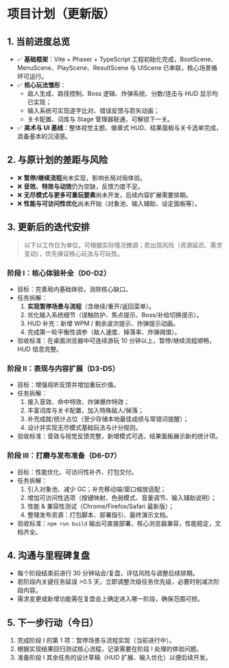 # 项目计划（更新版）

## 1. 当前进度总览
- ✅ **基础框架**：Vite + Phaser + TypeScript 工程初始化完成，BootScene、MenuScene、PlayScene、ResultScene 与 UIScene 已串联，核心场景循环可运行。
- ✅ **核心玩法雏形**：
  - 敌人生成、路径控制、Boss 逻辑、炸弹系统、分数/连击与 HUD 显示均已实现；
  - 输入系统可实现逐字比对、错误反馈与箭矢动画；
  - 关卡配置、词库与 Stage 管理器联通，可解锁下一关。
- ✅ **美术与 UI 基线**：整体视觉主题、徽章式 HUD、结果面板与关卡选单完成，具备基本的沉浸感。

## 2. 与原计划的差距与风险
- ❌ **暂停/继续流程**尚未实现，影响长局对局体验。
- ❌ **音效、特效与动效**仍为空缺，反馈力度不足。
- ❌ **无尽模式与更多可重玩要素**尚未开发，后续内容扩展需要排期。
- ❌ **性能与可访问性优化**尚未开始（对象池、输入辅助、设定面板等）。

## 3. 更新后的迭代安排
> 以下以工作日为单位，可根据实际情况微调；若出现风险（资源延迟、需求变动），优先保证核心玩法与可玩性。

### 阶段 I：核心体验补全（D0-D2）
- 目标：完善局内基础体验，消除核心缺口。
- 任务拆解：
  1. **实现暂停场景与流程**（含继续/重开/返回菜单）。
  2. 优化输入系统细节（误触防护、焦点提示、Boss/补给切换提示）。
  3. HUD 补充：新增 WPM / 剩余波次提示、炸弹提示动画。
  4. 完成第一轮平衡性调参（敌人速度、掉落率、炸弹阈值）。
- 验收标准：在桌面浏览器中可连续游玩 10 分钟以上，暂停/继续流程顺畅，HUD 信息完整。

### 阶段 II：表现与内容扩展（D3-D5）
- 目标：增强视听反馈并增加重玩价值。
- 任务拆解：
  1. 接入音效、命中特效、炸弹爆炸特效；
  2. 丰富词库与关卡配置，加入特殊敌人/掉落；
  3. 补充成就/统计占位（至少存储本地最佳成绩与常错词提醒）；
  4. 设计并实现无尽模式基础玩法与计分规则。
- 验收标准：音效与视觉反馈完整，新增模式可选，结果面板展示新的统计项。

### 阶段 III：打磨与发布准备（D6-D7）
- 目标：性能优化、可访问性补齐、打包交付。
- 任务拆解：
  1. 引入对象池、减少 GC；补充移动端/窗口缩放适配；
  2. 增加可访问性选项（按键映射、色弱模式、音量调节、输入辅助说明）；
  3. 性能 & 兼容性测试（Chrome/Firefox/Safari 最新版）；
  4. 整理发布资源：打包脚本、部署指引、最终演示文档。
- 验收标准：`npm run build` 输出可直接部署，核心浏览器兼容，性能稳定，文档齐全。

## 4. 沟通与里程碑复盘
- 每个阶段结束前进行 30 分钟站会/复盘，评估风险与调整后续排期。
- 若阶段内关键任务延误 >0.5 天，立即调整次级任务优先级，必要时削减次阶段内容。
- 需求变更或新增功能需在复盘会上确定进入哪一阶段，确保范围可控。

## 5. 下一步行动（今日）
1. 完成阶段 I 的第 1 项：暂停场景与流程实现（当前进行中）。
2. 根据实现结果回归测试核心流程，记录需要在阶段 I 处理的体验问题。
3. 准备阶段 I 其余任务的设计草稿（HUD 扩展、输入优化）以便后续开发。
